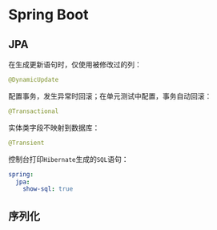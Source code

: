 # Spring Boot

## JPA

在生成更新语句时，仅使用被修改过的列：

```java
@DynamicUpdate
```

配置事务，发生异常时回滚；在单元测试中配置，事务自动回滚：

```java
@Transactional
```

实体类字段不映射到数据库：

```java
@Transient
```

控制台打印`Hibernate`生成的`SQL`语句：

```yml
spring:
  jpa:
    show-sql: true
```

## 序列化